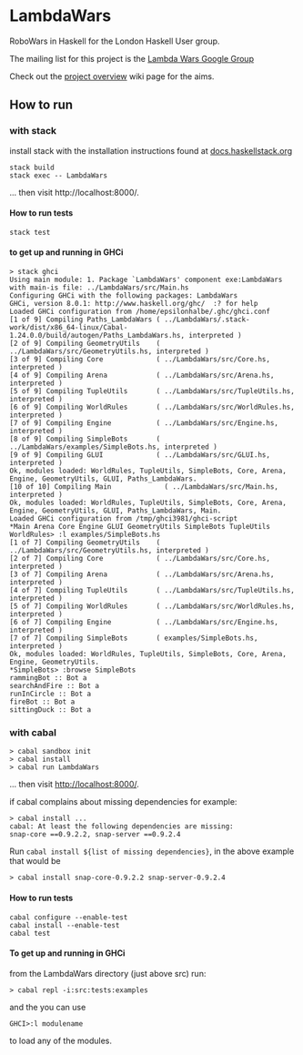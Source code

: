 LambdaWars
==========

RoboWars in Haskell for the London Haskell User group.

The mailing list for this project is the [Lambda Wars Google Group](https://groups.google.com/forum/?fromgroups#!forum/lambdawars)

Check out the [project overview](https://github.com/andreyLevushkin/LambdaWars/wiki/Project-Overview) wiki page for the aims.

## How to run
### with stack
install stack with the installation instructions found at [docs.haskellstack.org](https://docs.haskellstack.org/en/stable/install_and_upgrade/)
```
stack build
stack exec -- LambdaWars
```
... then visit http://localhost:8000/.

#### How to run tests
```
stack test
```

#### to get up and running in GHCi

```
> stack ghci
Using main module: 1. Package `LambdaWars' component exe:LambdaWars with main-is file: ../LambdaWars/src/Main.hs
Configuring GHCi with the following packages: LambdaWars
GHCi, version 8.0.1: http://www.haskell.org/ghc/  :? for help
Loaded GHCi configuration from /home/epsilonhalbe/.ghc/ghci.conf
[1 of 9] Compiling Paths_LambdaWars ( ../LambdaWars/.stack-work/dist/x86_64-linux/Cabal-1.24.0.0/build/autogen/Paths_LambdaWars.hs, interpreted )
[2 of 9] Compiling GeometryUtils    ( ../LambdaWars/src/GeometryUtils.hs, interpreted )
[3 of 9] Compiling Core             ( ../LambdaWars/src/Core.hs, interpreted )
[4 of 9] Compiling Arena            ( ../LambdaWars/src/Arena.hs, interpreted )
[5 of 9] Compiling TupleUtils       ( ../LambdaWars/src/TupleUtils.hs, interpreted )
[6 of 9] Compiling WorldRules       ( ../LambdaWars/src/WorldRules.hs, interpreted )
[7 of 9] Compiling Engine           ( ../LambdaWars/src/Engine.hs, interpreted )
[8 of 9] Compiling SimpleBots       ( ../LambdaWars/examples/SimpleBots.hs, interpreted )
[9 of 9] Compiling GLUI             ( ../LambdaWars/src/GLUI.hs, interpreted )
Ok, modules loaded: WorldRules, TupleUtils, SimpleBots, Core, Arena, Engine, GeometryUtils, GLUI, Paths_LambdaWars.
[10 of 10] Compiling Main             ( ../LambdaWars/src/Main.hs, interpreted )
Ok, modules loaded: WorldRules, TupleUtils, SimpleBots, Core, Arena, Engine, GeometryUtils, GLUI, Paths_LambdaWars, Main.
Loaded GHCi configuration from /tmp/ghci3981/ghci-script
*Main Arena Core Engine GLUI GeometryUtils SimpleBots TupleUtils WorldRules> :l examples/SimpleBots.hs
[1 of 7] Compiling GeometryUtils    ( ../LambdaWars/src/GeometryUtils.hs, interpreted )
[2 of 7] Compiling Core             ( ../LambdaWars/src/Core.hs, interpreted )
[3 of 7] Compiling Arena            ( ../LambdaWars/src/Arena.hs, interpreted )
[4 of 7] Compiling TupleUtils       ( ../LambdaWars/src/TupleUtils.hs, interpreted )
[5 of 7] Compiling WorldRules       ( ../LambdaWars/src/WorldRules.hs, interpreted )
[6 of 7] Compiling Engine           ( ../LambdaWars/src/Engine.hs, interpreted )
[7 of 7] Compiling SimpleBots       ( examples/SimpleBots.hs, interpreted )
Ok, modules loaded: WorldRules, TupleUtils, SimpleBots, Core, Arena, Engine, GeometryUtils.
*SimpleBots> :browse SimpleBots
rammingBot :: Bot a
searchAndFire :: Bot a
runInCircle :: Bot a
fireBot :: Bot a
sittingDuck :: Bot a
```


### with cabal
```
> cabal sandbox init
> cabal install
> cabal run LambdaWars
```
... then visit [http://localhost:8000/](http://localhost:8000/).

if cabal complains about missing dependencies for example:
```
> cabal install ...
cabal: At least the following dependencies are missing:
snap-core ==0.9.2.2, snap-server ==0.9.2.4
```
Run `cabal install ${list of missing dependencies}`, in the above example that would be
```
> cabal install snap-core-0.9.2.2 snap-server-0.9.2.4
```
#### How to run tests

```
cabal configure --enable-test
cabal install --enable-test
cabal test
```

#### To get up and running in GHCi
from the LambdaWars directory (just above src) run:
```
> cabal repl -i:src:tests:examples
```
and the you can use
```
GHCI>:l modulename
```
to load any of the modules.
